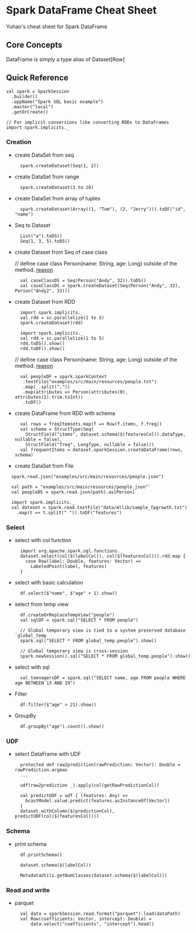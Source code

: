 # Spark DataFrame Cheat Sheet
Yuhao's cheat sheet for Spark DataFrame

## Core Concepts
DataFrame is simply a type alias of Dataset[Row]


## Quick Reference

    val spark = SparkSession
      .builder()
      .appName("Spark SQL basic example")
      .master("local")
      .getOrCreate()

    // For implicit conversions like converting RDDs to DataFrames
    import spark.implicits._


### Creation
* create DataSet from seq

  ```
    spark.createDataset(Seq(1, 2))
  ```
  
* create DataSet from range

  ```
    spark.createDataset(1 to 10)
  ```
    
* create DataSet from array of tuples

  ```
    spark.createDataset(Array((1, "Tom"), (2, "Jerry"))).toDF("id", "name")
  ```
    
* Seq to Dataset

  ```
    List("a").toDS()
    Seq(1, 3, 5).toDS()
  ```
   
* create Dataset from Seq of case class

   // define case class Person(name: String, age: Long) outside of the method. [reason](https://issues.scala-lang.org/browse/SI-6649)
  ```
    val caseClassDS = Seq(Person("Andy", 32)).toDS()
    val caseClassDS = spark.createDataset(Seq(Person("Andy", 32), Person("Andy2", 33)))
  ```
   
* create Dataset from RDD 

  ```
    import spark.implicits._
    val rdd = sc.parallelize(1 to 5)
    spark.createDataset(rdd)
  ```
   
  ```
    import spark.implicits._
    val rdd = sc.parallelize(1 to 5)
    rdd.toDS().show()
    rdd.toDF().show()
  ```
  
    // define case class Person(name: String, age: Long) outside of the method. [reason](https://issues.scala-lang.org/browse/SI-6649)  
  ```   
    val peopleDF = spark.sparkContext
     .textFile("examples/src/main/resources/people.txt")
     .map(_.split(","))
     .map(attributes => Person(attributes(0), attributes(1).trim.toInt))
     .toDF()
  ```
* create DataFrame from RDD with schema

  ```
    val rows = freqItemsets.map(f => Row(f.items, f.freq))
    val schema = StructType(Seq(
      StructField("items", dataset.schema($(featuresCol)).dataType, nullable = false),
      StructField("freq", LongType, nullable = false)))
    val frequentItems = dataset.sparkSession.createDataFrame(rows, schema)
  ```
  
*  create DataSet from File    
  ```
    spark.read.json("examples/src/main/resources/people.json")
  ```

  ```
    val path = "examples/src/main/resources/people.json"`
    val peopleDS = spark.read.json(path).as[Person]
  ```
  
  ```
    import spark.implicits._
    val dataset = spark.read.textFile("data/mllib/sample_fpgrowth.txt")
      .map(t => t.split(" ")).toDF("features")
  ```


### Select

* select with col function

  ```
    import org.apache.spark.sql.functions._
    dataset.select(col($(labelCol)), col($(featuresCol))).rdd.map {
      case Row(label: Double, features: Vector) =>
        LabeledPoint(label, features)
    }
  ```

* select with basic calculation
 
  ```
    df.select($"name", $"age" + 1).show()
  ```

* select from temp view

  ```
    df.createOrReplaceTempView("people")
    val sqlDF = spark.sql("SELECT * FROM people")
  ```
 
  ```
    // Global temporary view is tied to a system preserved database `global_temp
    spark.sql("SELECT * FROM global_temp.people").show()
  
    // Global temporary view is cross-session
    spark.newSession().sql("SELECT * FROM global_temp.people").show()
  ```
   
* select with sql
 
  ```
    val teenagersDF = spark.sql("SELECT name, age FROM people WHERE age BETWEEN 13 AND 19")
  ```
 
* Filter
 
  ```
    df.filter($"age" > 21).show()
  ```      
 
* GroupBy

  ```
    df.groupBy("age").count().show()
  ```  
 

### UDF


* select DataFrame with UDF

  ```
    protected def raw2prediction(rawPrediction: Vector): Double = rawPrediction.argmax
    ...
    
    udf(raw2prediction _).apply(col(getRawPredictionCol))
  ```

  ```
    val predictUDF = udf { (features: Any) =>
      bcastModel.value.predict(features.asInstanceOf[Vector])
    }
    dataset.withColumn($(predictionCol), predictUDF(col($(featuresCol))))
  ```
  
  
### Schema

* print schema

  ```
    df.printSchema()
  ```
  ```
    dataset.schema($(labelCol))
  ```

  ```
    MetadataUtils.getNumClasses(dataset.schema($(labelCol)))
  ```

### Read and write

* parquet

  ```
    val data = sparkSession.read.format("parquet").load(dataPath)
    val Row(coefficients: Vector, intercept: Double) =
        data.select("coefficients", "intercept").head()
  ```
  
  
